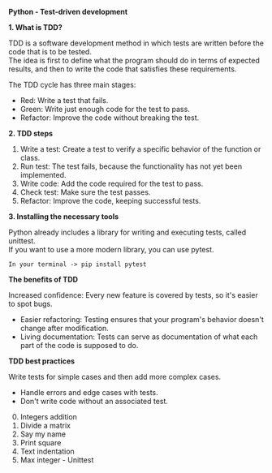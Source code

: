 **Python - Test-driven development**  

**1. What is TDD?**  

TDD is a software development method in which tests are written before the code that is to be tested.  
The idea is first to define what the program should do in terms of expected results, and then to write the code that satisfies these requirements.  


The TDD cycle has three main stages:  
- Red: Write a test that fails.  
- Green: Write just enough code for the test to pass.  
- Refactor: Improve the code without breaking the test.  

**2. TDD steps**  

1. Write a test: Create a test to verify a specific behavior of the function or class.  
2. Run test: The test fails, because the functionality has not yet been implemented.  
3. Write code: Add the code required for the test to pass.  
4. Check test: Make sure the test passes.  
5. Refactor: Improve the code, keeping successful tests.  


**3. Installing the necessary tools**  

Python already includes a library for writing and executing tests, called unittest.  
If you want to use a more modern library, you can use pytest.  

    In your terminal -> pip install pytest  

**The benefits of TDD**

Increased confidence: Every new feature is covered by tests, so it's easier to spot bugs.  
- Easier refactoring: Testing ensures that your program's behavior doesn't change after modification.  
- Living documentation: Tests can serve as documentation of what each part of the code is supposed to do.  


**TDD best practices**  

Write tests for simple cases and then add more complex cases.  
- Handle errors and edge cases with tests.  
- Don't write code without an associated test.  



0. Integers addition  
1. Divide a matrix  
2. Say my name  
3. Print square  
4. Text indentation  
5. Max integer - Unittest  



